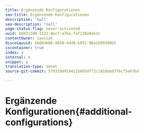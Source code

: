 ```yaml
---
title: Ergänzende Konfigurationen
seo-title: Ergänzende Konfigurationen
description: 'null'
seo-description: 'null'
page-status-flag: never-activated
uuid: b8d322d0-1522-4acf-a7ba-faf138a9eb3c
contentOwner: sauviat
discoiquuid: 6b004b86-9658-4dd8-b052-96a1099389b5
iscontainer: true
index: y
internal: n
snippet: y
translation-type: tm+mt
source-git-commit: 579329d9194115065dff2c192deb0376c75e67bd

---
```



# Ergänzende Konfigurationen{#additional-configurations}

